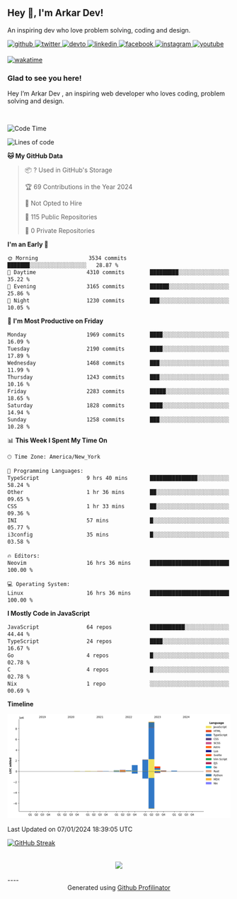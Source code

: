 ## Hey 👋, I'm Arkar Dev!  

An inspiring dev who love problem solving, coding and design.

<a href="https://github.com/Riley1101" target="_blank">
<img src=https://img.shields.io/badge/github-%2324292e.svg?&style=for-the-badge&logo=github&logoColor=white alt=github style="margin-bottom: 5px;" />
</a>
<a href="https://twitter.com/arkardev" target="_blank">
<img src=https://img.shields.io/badge/twitter-%2300acee.svg?&style=for-the-badge&logo=twitter&logoColor=white alt=twitter style="margin-bottom: 5px;" />
</a>
<a href="https://dev.to/riley1101" target="_blank">
<img src=https://img.shields.io/badge/dev.to-%2308090A.svg?&style=for-the-badge&logo=dev.to&logoColor=white alt=devto style="margin-bottom: 5px;" />
</a>
<a href="https://linkedin.com/in/arkar-kaung-myat" target="_blank">
<img src=https://img.shields.io/badge/linkedin-%231E77B5.svg?&style=for-the-badge&logo=linkedin&logoColor=white alt=linkedin style="margin-bottom: 5px;" />
</a>
<a href="https://www.facebook.com/riley.eileen.75" target="_blank">
<img src=https://img.shields.io/badge/facebook-%232E87FB.svg?&style=for-the-badge&logo=facebook&logoColor=white alt=facebook style="margin-bottom: 5px;" />
</a>
<a href="https://instagram.com/rileys1101" target="_blank">
<img src=https://img.shields.io/badge/instagram-%23000000.svg?&style=for-the-badge&logo=instagram&logoColor=white alt=instagram style="margin-bottom: 5px;" />
</a>
<a href="https://www.youtube.com/channel/UC_RfEQCC3gL2AzsFFAABikg" target="_blank">
<img src=https://img.shields.io/badge/youtube-%23EE4831.svg?&style=for-the-badge&logo=youtube&logoColor=white alt=youtube style="margin-bottom: 5px;" />
</a>  
  
[![wakatime](https://wakatime.com/badge/user/cf23b6e3-75f8-4c04-b0e3-273191c8d2ec.svg)](https://wakatime.com/@cf23b6e3-75f8-4c04-b0e3-273191c8d2ec)


### Glad to see you here!  
Hey I’m Arkar Dev , an inspiring web developer who loves coding, problem solving and design.

<br/>

<!--START_SECTION:waka-->
![Code Time](http://img.shields.io/badge/Code%20Time-850%20hrs%203%20mins-blue)

![Lines of code](https://img.shields.io/badge/From%20Hello%20World%20I%27ve%20Written-14.8%20million%20lines%20of%20code-blue)

**🐱 My GitHub Data** 

> 📦 ? Used in GitHub's Storage 
 > 
> 🏆 69 Contributions in the Year 2024
 > 
> 🚫 Not Opted to Hire
 > 
> 📜 115 Public Repositories 
 > 
> 🔑 0 Private Repositories 
 > 
**I'm an Early 🐤** 

```text
🌞 Morning                3534 commits        ███████░░░░░░░░░░░░░░░░░░   28.87 % 
🌆 Daytime                4310 commits        █████████░░░░░░░░░░░░░░░░   35.22 % 
🌃 Evening                3165 commits        ██████░░░░░░░░░░░░░░░░░░░   25.86 % 
🌙 Night                  1230 commits        ███░░░░░░░░░░░░░░░░░░░░░░   10.05 % 
```
📅 **I'm Most Productive on Friday** 

```text
Monday                   1969 commits        ████░░░░░░░░░░░░░░░░░░░░░   16.09 % 
Tuesday                  2190 commits        ████░░░░░░░░░░░░░░░░░░░░░   17.89 % 
Wednesday                1468 commits        ███░░░░░░░░░░░░░░░░░░░░░░   11.99 % 
Thursday                 1243 commits        ███░░░░░░░░░░░░░░░░░░░░░░   10.16 % 
Friday                   2283 commits        █████░░░░░░░░░░░░░░░░░░░░   18.65 % 
Saturday                 1828 commits        ████░░░░░░░░░░░░░░░░░░░░░   14.94 % 
Sunday                   1258 commits        ███░░░░░░░░░░░░░░░░░░░░░░   10.28 % 
```


📊 **This Week I Spent My Time On** 

```text
🕑︎ Time Zone: America/New_York

💬 Programming Languages: 
TypeScript               9 hrs 40 mins       ███████████████░░░░░░░░░░   58.24 % 
Other                    1 hr 36 mins        ██░░░░░░░░░░░░░░░░░░░░░░░   09.65 % 
CSS                      1 hr 33 mins        ██░░░░░░░░░░░░░░░░░░░░░░░   09.36 % 
INI                      57 mins             █░░░░░░░░░░░░░░░░░░░░░░░░   05.77 % 
i3config                 35 mins             █░░░░░░░░░░░░░░░░░░░░░░░░   03.58 % 

🔥 Editors: 
Neovim                   16 hrs 36 mins      █████████████████████████   100.00 % 

💻 Operating System: 
Linux                    16 hrs 36 mins      █████████████████████████   100.00 % 
```

**I Mostly Code in JavaScript** 

```text
JavaScript               64 repos            ███████████░░░░░░░░░░░░░░   44.44 % 
TypeScript               24 repos            ████░░░░░░░░░░░░░░░░░░░░░   16.67 % 
Go                       4 repos             █░░░░░░░░░░░░░░░░░░░░░░░░   02.78 % 
C                        4 repos             █░░░░░░░░░░░░░░░░░░░░░░░░   02.78 % 
Nix                      1 repo              ░░░░░░░░░░░░░░░░░░░░░░░░░   00.69 % 
```



**Timeline**

![Lines of Code chart](https://raw.githubusercontent.com/Riley1101/Riley1101/main/assets/bar_graph.png)


 Last Updated on 07/01/2024 18:39:05 UTC
<!--END_SECTION:waka-->

[![GitHub Streak](https://streak-stats.demolab.com?user=Riley1101)](https://git.io/streak-stats)
  
<br/>  
<div align="center">
<img src="https://komarev.com/ghpvc/?username=Riley1101&&style=flat-square" align="center" />
</div>  
<br/>  
----
<div align="center">Generated using <a href="https://profilinator.rishav.dev/" target="_blank">Github Profilinator</a></div>

